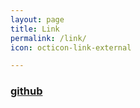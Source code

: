 ```yaml
---
layout: page
title: Link
permalink: /link/
icon: octicon-link-external

---
```


### [github](https://lvkss2012.github.io)